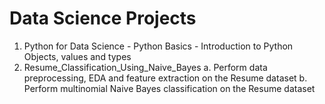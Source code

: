 # Data Science Projects
1. Python for Data Science - Python Basics - Introduction to Python Objects, values and types
2. Resume_Classification_Using_Naive_Bayes
		a. Perform data preprocessing, EDA and feature extraction on the Resume dataset
		b. Perform multinomial Naive Bayes classification on the Resume dataset 
